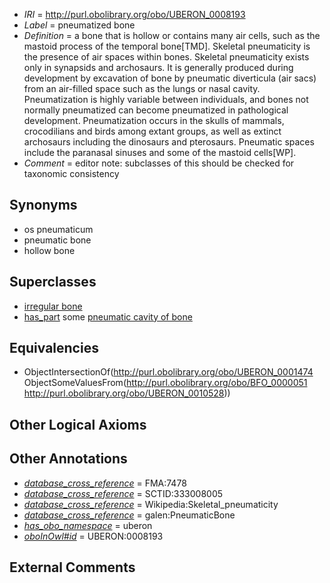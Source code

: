  * *IRI* = http://purl.obolibrary.org/obo/UBERON_0008193
 * *Label* = pneumatized bone
 * *Definition* = a bone that is hollow or contains many air cells, such as the mastoid process of the temporal bone[TMD]. Skeletal pneumaticity is the presence of air spaces within bones. Skeletal pneumaticity exists only in synapsids and archosaurs. It is generally produced during development by excavation of bone by pneumatic diverticula (air sacs) from an air-filled space such as the lungs or nasal cavity. Pneumatization is highly variable between individuals, and bones not normally pneumatized can become pneumatized in pathological development. Pneumatization occurs in the skulls of mammals, crocodilians and birds among extant groups, as well as extinct archosaurs including the dinosaurs and pterosaurs. Pneumatic spaces include the paranasal sinuses and some of the mastoid cells[WP].
 * *Comment* = editor note: subclasses of this should be checked for taxonomic consistency

## Synonyms

 * os pneumaticum
 * pneumatic bone
 * hollow bone

## Superclasses

 * [irregular bone](../../UBERON/01/UBERON_0008001.md)
 * [has_part](../../BFO/51/BFO_0000051.md) some [pneumatic cavity of bone](../../UBERON/28/UBERON_0010528.md)

## Equivalencies

 * ObjectIntersectionOf(<http://purl.obolibrary.org/obo/UBERON_0001474> ObjectSomeValuesFrom(<http://purl.obolibrary.org/obo/BFO_0000051> <http://purl.obolibrary.org/obo/UBERON_0010528>))

## Other Logical Axioms


## Other Annotations

 * *[database_cross_reference](../../ef/oboInOwl#hasDbXref.md)* = FMA:7478
 * *[database_cross_reference](../../ef/oboInOwl#hasDbXref.md)* = SCTID:333008005
 * *[database_cross_reference](../../ef/oboInOwl#hasDbXref.md)* = Wikipedia:Skeletal_pneumaticity
 * *[database_cross_reference](../../ef/oboInOwl#hasDbXref.md)* = galen:PneumaticBone
 * *[has_obo_namespace](../../ce/oboInOwl#hasOBONamespace.md)* = uberon
 * *[oboInOwl#id](../../id/oboInOwl#id.md)* = UBERON:0008193

## External Comments

